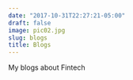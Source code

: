 ```yaml
---
date: "2017-10-31T22:27:21-05:00"
draft: false
image: pic02.jpg
slug: blogs
title: Blogs 
---
```


My blogs about Fintech